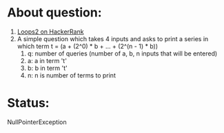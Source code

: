 # About question:
1. [Loops2 on HackerRank](https://www.hackerrank.com/challenges/java-loops/problem)
2. A simple question which takes 4 inputs and asks to print a series in which term t = (a + (2^0) * b + ... + (2^(n - 1) * b))  
	1. q: number of queries (number of a, b, n inputs that will be entered)
	2. a: a in term 't'
	3. b: b in term 't'
	4. n: n is number of terms to print
	
# Status:
NullPointerException